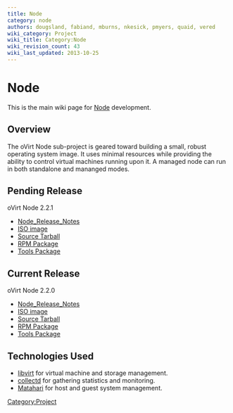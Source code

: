 ```yaml
---
title: Node
category: node
authors: dougsland, fabiand, mburns, nkesick, pmyers, quaid, vered
wiki_category: Project
wiki_title: Category:Node
wiki_revision_count: 43
wiki_last_updated: 2013-10-25
---
```


# Node

This is the main wiki page for [Node](Node) development.

## Overview

The oVirt Node sub-project is geared toward building a small, robust operating system image. It uses minimal resources while providing the ability to control virtual machines running upon it. A managed node can run in both standalone and mananged modes.

## Pending Release

oVirt Node 2.2.1

*   [Node_Release_Notes](Node_Release_Notes)
*   [ISO image](http://ovirt.org/releases/nightly/binary/ovirt-node-image-2.2.1-3.6.fc16.iso)
*   [Source Tarball](http://ovirt.org/releases/nightly/src/ovirt-node-2.2.1.tar.gz)
*   [RPM Package](http://ovirt.org/releases/nightly/fedora/16/ovirt-node-2.2.1-1.fc16.noarch.rpm)
*   [Tools Package](http://ovirt.org/releases/nightly/fedora/16/ovirt-node-tools-2.2.1-1.fc16.noarch.rpm)

## Current Release

oVirt Node 2.2.0

*   [Node_Release_Notes](Node_Release_Notes)
*   [ISO image](http://ovirt.org/releases/stable/binary/ovirt-node-image-2.2.0-0.iso)
*   [Source Tarball](http://ovirt.org/releases/stable/src/ovirt-node-2.2.0.tar.gz)
*   [RPM Package](http://ovirt.org/releases/stable/fedora/16/ovirt-node-2.2.0-1.fc16.noarch.rpm)
*   [Tools Package](http://ovirt.org/releases/stable/fedora/16/ovirt-node-tools-2.2.0-1.fc16.noarch.rpm)

## Technologies Used

*   [libvirt](http://libvirt.org/) for virtual machine and storage management.
*   [collectd](http://collectd.org/) for gathering statistics and monitoring.
*   [Matahari](http://matahari.fedorahosted.org) for host and guest system management.

<Category:Project>
